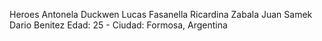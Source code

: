 Heroes
Antonela Duckwen
Lucas Fasanella
Ricardina Zabala
Juan Samek
Dario Benitez Edad: 25 - Ciudad: Formosa, Argentina
